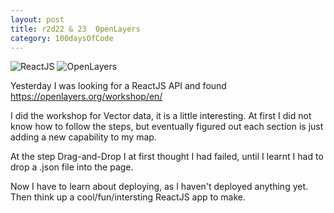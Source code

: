 ```yaml
---
layout: post
title: r2d22 & 23  OpenLayers
category: 100daysOfCode
---
```


![ReactJS](../images/icon-ReactJS.ico)
![OpenLayers](../images/icon-openlayers.org.ico)

Yesterday I was looking for a ReactJS API and found https://openlayers.org/workshop/en/

I did the workshop for Vector data, it is a little interesting. At first I did not know how to follow the steps, but eventually figured out each section is just adding a new capability to my map.

At the step Drag-and-Drop I at first thought I had failed, until I learnt I had to drop a .json file into the page.

Now I have to learn about deploying, as I haven't deployed anything yet.
Then think up a cool/fun/intersting ReactJS app to make.